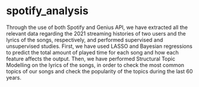 # spotify_analysis
Through the use of both Spotify and Genius API, we have extracted all the relevant data regarding the 2021 streaming histories of two users and the lyrics of the songs, respectively, and performed supervised and unsupervised studies. First, we have used LASSO and Bayesian regressions to predict the total amount of played time for each song and how each feature affects the output. Then, we have performed Structural Topic Modelling on the lyrics of the songs, in order to check the most common topics of our songs and check the popularity of the topics during the last 60 years.
